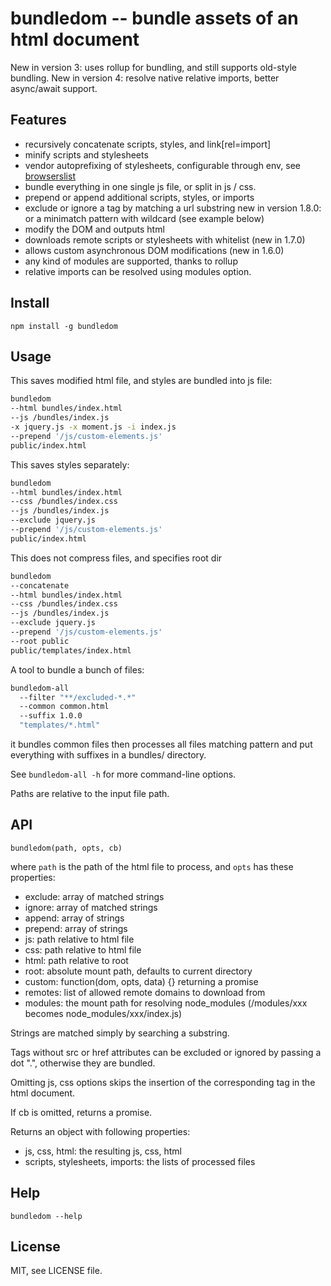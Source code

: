 bundledom -- bundle assets of an html document
==============================================

New in version 3: uses rollup for bundling, and still supports old-style bundling.
New in version 4: resolve native relative imports, better async/await support.

Features
--------

* recursively concatenate scripts, styles, and link[rel=import]
* minify scripts and stylesheets
* vendor autoprefixing of stylesheets, configurable through env, see
  [browserslist](https://github.com/browserslist/browserslist)
* bundle everything in one single js file, or split in js / css.
* prepend or append additional scripts, styles, or imports
* exclude or ignore a tag by matching a url substring
  new in version 1.8.0: or a minimatch pattern with wildcard (see example below)
* modify the DOM and outputs html
* downloads remote scripts or stylesheets with whitelist (new in 1.7.0)
* allows custom asynchronous DOM modifications (new in 1.6.0)
* any kind of modules are supported, thanks to rollup
* relative imports can be resolved using modules option.

Install
-------

`npm install -g bundledom`

Usage
-----

This saves modified html file, and styles are bundled into js file:

```bash
bundledom
--html bundles/index.html
--js /bundles/index.js
-x jquery.js -x moment.js -i index.js
--prepend '/js/custom-elements.js'
public/index.html
```

This saves styles separately:

```bash
bundledom
--html bundles/index.html
--css /bundles/index.css
--js /bundles/index.js
--exclude jquery.js
--prepend '/js/custom-elements.js'
public/index.html
```

This does not compress files, and specifies root dir

```bash
bundledom
--concatenate
--html bundles/index.html
--css /bundles/index.css
--js /bundles/index.js
--exclude jquery.js
--prepend '/js/custom-elements.js'
--root public
public/templates/index.html
```

A tool to bundle a bunch of files:

```bash
bundledom-all
  --filter "**/excluded-*.*"
  --common common.html
  --suffix 1.0.0
  "templates/*.html"
```

it bundles common files then processes all files matching pattern and put
everything with suffixes in a bundles/ directory.

See `bundledom-all -h` for more command-line options.

Paths are relative to the input file path.

API
---

`bundledom(path, opts, cb)`

where `path` is the path of the html file to process,
and `opts` has these properties:

* exclude: array of matched strings
* ignore: array of matched strings
* append: array of strings
* prepend: array of strings
* js: path relative to html file
* css: path relative to html file
* html: path relative to root
* root: absolute mount path, defaults to current directory
* custom: function(dom, opts, data) {} returning a promise
* remotes: list of allowed remote domains to download from
* modules: the mount path for resolving node_modules (/modules/xxx becomes node_modules/xxx/index.js)

Strings are matched simply by searching a substring.

Tags without src or href attributes can be excluded or ignored by passing a
dot ".", otherwise they are bundled.

Omitting js, css options skips the insertion of the corresponding tag in the
html document.

If cb is omitted, returns a promise.

Returns an object with following properties:

* js, css, html: the resulting js, css, html
* scripts, stylesheets, imports: the lists of processed files

Help
----

`bundledom --help`

License
-------

MIT, see LICENSE file.
